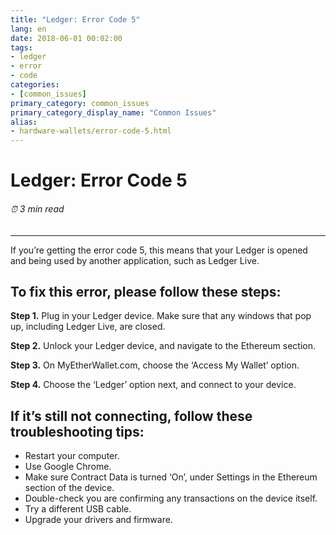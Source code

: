 ```yaml
---
title: "Ledger: Error Code 5"
lang: en
date: 2018-06-01 00:02:00
tags:
- ledger
- error
- code
categories:
- [common_issues]
primary_category: common_issues
primary_category_display_name: "Common Issues"
alias:
- hardware-wallets/error-code-5.html
---
```


# __Ledger: Error Code 5__
###### ⏰ 3 min read
***

If you’re getting the error code 5, this means that your Ledger is opened and being used by another application, such as Ledger Live. 

## __To fix this error, please follow these steps:__

**Step 1.** Plug in your Ledger device. Make sure that any windows that pop up, including Ledger Live, are closed. 

**Step 2.** Unlock your Ledger device, and navigate to the Ethereum section.

**Step 3.** On MyEtherWallet.com, choose the ‘Access My Wallet’ option.

**Step 4.** Choose the ‘Ledger’ option next, and connect to your device. 

## __If it’s still not connecting, follow these troubleshooting tips:__

* Restart your computer.
* Use Google Chrome.
* Make sure Contract Data is turned ‘On’, under Settings in the Ethereum section of the device.
* Double-check you are confirming any transactions on the device itself.
* Try a different USB cable.
* Upgrade your drivers and firmware.

